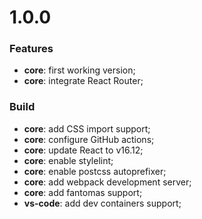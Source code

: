 # 1.0.0

### Features
* **core**: first working version;
* **core**: integrate React Router;

### Build
* **core**: add CSS import support;
* **core**: configure GitHub actions;
* **core**: update React to v16.12;
* **core**: enable stylelint;
* **core**: enable postcss autoprefixer;
* **core**: add webpack development server;
* **core**: add fantomas support;
* **vs-code**: add dev containers support;
